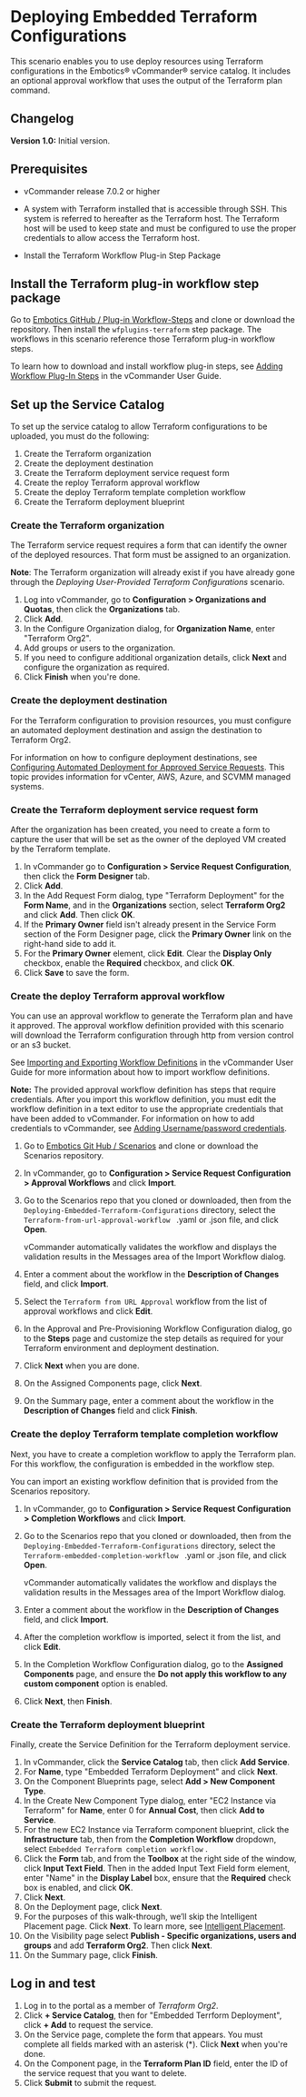 # Deploying Embedded Terraform Configurations

This scenario enables you to use deploy resources using Terraform configurations in the Embotics® vCommander® service catalog. It includes an optional approval workflow that uses the output of the Terraform plan command. 

## Changelog

**Version 1.0:** Initial version.

## Prerequisites

- vCommander release 7.0.2 or higher

- A system with Terraform installed that is accessible through SSH. This system is referred to hereafter as the Terraform host. 
  The Terraform host will be used to keep state and must be configured to use the proper credentials to allow access the Terraform host.
- Install the Terraform Workflow Plug-in Step Package

## Install the Terraform plug-in workflow step package

Go to [Embotics GitHub / Plug-in Workflow-Steps](https://github.com/Embotics/Plug-in-Workflow-Steps) and clone or download the repository. Then install the `wfplugins-terraform` step package. The workflows in this scenario reference those Terraform plug-in workflow steps.

To learn how to download and install workflow plug-in steps, see [Adding Workflow Plug-In Steps](http://docs.embotics.com/vCommander/Using-Plug-In-WF-Steps.htm#Adding) in the vCommander User Guide.

## Set up the Service Catalog

To set up the service catalog to allow Terraform configurations to be uploaded, you must do the following:

1. Create the Terraform organization
2. Create the deployment destination
3. Create the Terraform deployment service request form
4. Create the reploy Terraform approval workflow
5. Create the deploy Terraform template completion workflow
6. Create the Terraform deployment blueprint

### Create the Terraform organization

The Terraform service request requires a form that can identify the owner of the deployed resources. That form must be assigned to an organization.

**Note**: The Terraform organization will already exist if you have already gone through the *Deploying User-Provided Terraform Configurations* scenario.

1. Log into vCommander, go to **Configuration >  Organizations and Quotas**, then click the **Organizations** tab.
2. Click **Add**. 
3. In the Configure Organization dialog, for **Organization Name**, enter "Terraform Org2".
4. Add groups or users to the organization.
5. If you need to configure additional organization details, click **Next** and configure the organization as required.
6. Click **Finish** when you're done.

### Create the deployment destination

For the Terraform configuration to provision resources, you must configure an automated deployment destination and assign the destination to Terraform Org2.

For information on how to configure deployment destinations, see [Configuring Automated Deployment for Approved Service Requests](http://docs.embotics.com/vCommander/config_auto_placement_depl_vms.htm). This topic provides information for vCenter, AWS, Azure, and SCVMM managed systems.

### Create the Terraform deployment service request form

After the organization has been created, you need to create a form to capture the user that will be set as the owner of the deployed VM created by the Terraform template.

1. In vCommander go to **Configuration > Service Request Configuration**, then click the **Form Designer** tab.
2. Click **Add**. 
3. In the Add Request Form dialog, type "Terraform Deployment" for the **Form Name**, and in the **Organizations** section, select **Terraform Org2** and click **Add**. Then click **OK**.
4. If the **Primary Owner** field isn't already present in the Service Form section of the Form Designer page, click the **Primary Owner** link on the right-hand side to add it. 
5. For the **Primary Owner** element, click **Edit**. Clear the **Display Only** checkbox, enable the **Required** checkbox, and click **OK**.
6. Click **Save** to save the form.

### Create the deploy Terraform approval workflow
You can use an approval workflow to generate the Terraform plan and have it approved. The approval workflow definition provided with this scenario will download the Terraform configuration through http from version control or an s3 bucket. 

See [Importing and Exporting Workflow Definitions](http://docs.embotics.com/vCommander/exporting-and-importing-workflows.htm) in the vCommander User Guide for more information about how to import workflow definitions.

**Note:** The provided approval workflow definition has steps that require credentials. After you import this workflow definition, you must edit the workflow definition in a text editor to use the appropriate credentials that have been added to vCommander. For information on how to add credentials to vCommander, see [Adding Username/password credentials](http://docs.embotics.com/vCommander/credentials.htm#Adding).

1. Go to [Embotics Git Hub / Scenarios](https://github.com/Embotics/Scenarios) and clone or download the Scenarios repository.
1. In vCommander, go to **Configuration > Service Request Configuration > Approval Workflows** and click **Import**.
1. Go to the Scenarios repo that you cloned or downloaded, then from the `Deploying-Embedded-Terraform-Configurations` directory, select the `Terraform-from-url-approval-workflow ` .yaml or .json file, and click **Open**.

   vCommander automatically validates the workflow and displays the validation results in the Messages area of the Import Workflow dialog.
1. Enter a comment about the workflow in the **Description of Changes** field, and click **Import**.
1. Select the `Terraform from URL Approval` workflow from the list of approval workflows and click **Edit**.
1. In the Approval and Pre-Provisioning Workflow Configuration dialog, go to the **Steps** page and customize the step details as required for your Terraform environment and deployment destination.
1. Click **Next** when you are done.
1. On the Assigned Components page, click **Next**.
1. On the Summary page, enter a comment about the workflow in the **Description of Changes** field and click **Finish**.

### Create the deploy Terraform template completion workflow
Next, you have to create a completion workflow to apply the Terraform plan. For this workflow, the configuration is embedded in the workflow step.

 You can import an existing workflow definition that is provided from the Scenarios repository.

1. In vCommander, go to **Configuration > Service Request Configuration > Completion Workflows** and click **Import**.
1. Go to the Scenarios repo that you cloned or downloaded, then from the `Deploying-Embedded-Terraform-Configurations` directory, select the `Terraform-embedded-completion-workflow ` .yaml or .json file, and click **Open**.

   vCommander automatically validates the workflow and displays the validation results in the Messages area of the Import Workflow dialog.
1. Enter a comment about the workflow in the **Description of Changes** field, and click **Import**.
1. After the completion workflow is imported, select it from the list, and click **Edit**.
1. In the Completion Workflow Configuration dialog, go to the **Assigned Components** page, and ensure the **Do not apply this workflow to any custom component** option is enabled. 
1. Click **Next**, then **Finish**.

### Create the Terraform deployment blueprint

Finally, create the Service Definition for the Terraform deployment service.

1. In vCommander, click the **Service Catalog** tab, then click **Add Service**.
2. For **Name**, type "Embedded Terraform Deployment" and click **Next**.
3. On the Component Blueprints page, select **Add > New Component Type**. 
4. In the Create New Component Type dialog, enter "EC2 Instance via Terraform" for **Name**,  enter 0 for **Annual Cost**, then click **Add to Service**.
5. For the new EC2 Instance via Terraform component blueprint, click the **Infrastructure** tab, then from the **Completion Workflow** dropdown, select `Embedded Terraform completion workflow` .
6. Click the **Form** tab, and from the **Toolbox** at the right side of the window, click **Input Text Field**. Then in the added Input Text Field form element, enter "Name" in the  **Display Label** box, ensure that the **Required** check box is enabled, and click **OK**. 
7. Click **Next**.
8. On the Deployment page, click **Next**. 
9. For the purposes of this walk-through, we’ll skip the Intelligent Placement page. Click **Next**. 
   To learn more, see [Intelligent Placement](http://docs.embotics.com/vCommander/intelligent-placement.htm).
10. On the Visibility page select **Publish - Specific organizations, users and groups** and add **Terraform Org2**. Then click **Next**.
11. On the Summary page, click **Finish**.

## Log in and test
1. Log in to the portal as a member of  *Terraform Org2*.
1. Click **+ Service Catalog**, then for "Embedded Terrform Deployment", click **+ Add** to request the service.
1. On the Service page, complete the form that appears. You must complete all fields marked with an asterisk (&ast;). Click **Next** when you're done.
1. On the Component page, in the **Terraform Plan ID** field, enter the ID of the service request that you want to delete. 
1. Click **Submit** to submit the request.
